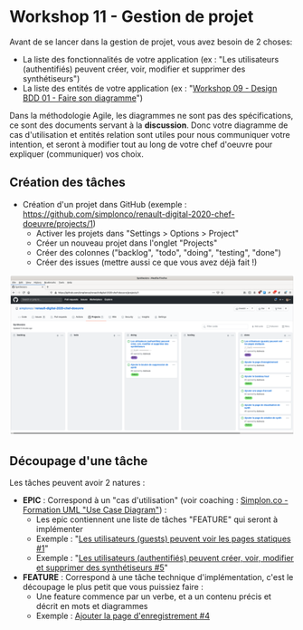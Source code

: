# Workshop 11 - Gestion de projet

Avant de se lancer dans la gestion de projet, vous avez besoin de 2 choses:

- La liste des fonctionnalités de votre application (ex : "Les utilisateurs (authentifiés) peuvent créer, voir, modifier et supprimer des synthétiseurs")
- La liste des entités de votre application (ex : "[Workshop 09 - Design BDD 01 - Faire son diagramme](../09-design-bdd-01-diagramme)")

Dans la méthodologie Agile, les diagrammes ne sont pas des spécifications, ce sont des documents servant à la **discussion**. Donc votre diagramme de cas d'utilisation et entités relation sont utiles pour nous communiquer votre intention, et seront à modifier tout au long de votre chef d'oeuvre pour expliquer (communiquer) vos choix.

## Création des tâches

- Création d'un projet dans GitHub (exemple : https://github.com/simplonco/renault-digital-2020-chef-doeuvre/projects/1)
    - Activer les projets dans "Settings > Options > Project"
    - Créer un nouveau projet dans l'onglet "Projects"
    - Créer des colonnes ("backlog", "todo", "doing", "testing", "done")
    - Créer des issues (mettre aussi ce que vous avez déjà fait !)

![Synthesizrs - Agile board](./synthesizrs-agile-board-01.png)

## Découpage d'une tâche

Les tâches peuvent avoir 2 natures :

- **EPIC** : Correspond à un "cas d'utilisation" (voir coaching : [Simplon.co - Formation UML "Use Case Diagram"](https://www.youtube.com/watch?v=PifJhRUzRLs)) :
    - Les epic contiennent une liste de tâches "FEATURE" qui seront à implémenter 
    - Exemple : "[Les utilisateurs (guests) peuvent voir les pages statiques #1](https://github.com/simplonco/renault-digital-2020-chef-doeuvre/issues/1)"
    - Exemple : "[Les utilisateurs (authentifiés) peuvent créer, voir, modifier et supprimer des synthétiseurs #5](https://github.com/simplonco/renault-digital-2020-chef-doeuvre/issues/5)"
- **FEATURE** : Correspond à une tâche technique d'implémentation, c'est le découpage le plus petit que vous puissiez faire :
    - Une feature commence par un verbe, et a un contenu précis et décrit en mots et diagrammes
    - Exemple : [Ajouter la page d'enregistrement #4](https://github.com/simplonco/renault-digital-2020-chef-doeuvre/issues/4)
